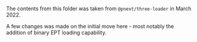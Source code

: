 The contents from this folder was taken from `@pnext/three-loader` in March 2022.

A few changes was made on the initial move here - most notably the addition of binary EPT loading capability.
